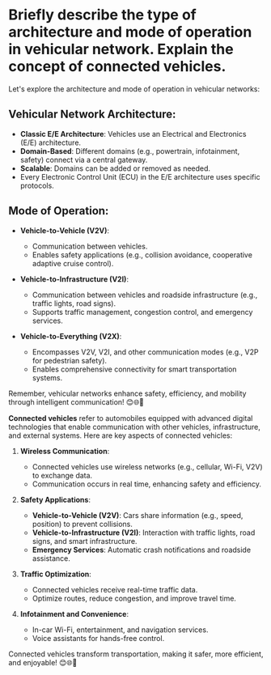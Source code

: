 # Briefly describe the type of architecture and mode of operation in vehicular network. Explain the concept of connected vehicles.
Let's explore the architecture and mode of operation in vehicular networks:

## Vehicular Network Architecture:
- **Classic E/E Architecture**: Vehicles use an Electrical and Electronics (E/E) architecture.
- **Domain-Based**: Different domains (e.g., powertrain, infotainment, safety) connect via a central gateway.
- **Scalable**: Domains can be added or removed as needed.
- Every Electronic Control Unit (ECU) in the E/E architecture uses specific protocols.

## Mode of Operation:
- **Vehicle-to-Vehicle (V2V)**:
  - Communication between vehicles.
  - Enables safety applications (e.g., collision avoidance, cooperative adaptive cruise control).

- **Vehicle-to-Infrastructure (V2I)**:
  - Communication between vehicles and roadside infrastructure (e.g., traffic lights, road signs).
  - Supports traffic management, congestion control, and emergency services.

- **Vehicle-to-Everything (V2X)**:
  - Encompasses V2V, V2I, and other communication modes (e.g., V2P for pedestrian safety).
  - Enables comprehensive connectivity for smart transportation systems.

Remember, vehicular networks enhance safety, efficiency, and mobility through intelligent communication! 😊🌐🚗


**Connected vehicles** refer to automobiles equipped with advanced digital technologies that enable communication with other vehicles, infrastructure, and external systems. Here are key aspects of connected vehicles:

1. **Wireless Communication**:
   - Connected vehicles use wireless networks (e.g., cellular, Wi-Fi, V2V) to exchange data.
   - Communication occurs in real time, enhancing safety and efficiency.

2. **Safety Applications**:
   - **Vehicle-to-Vehicle (V2V)**: Cars share information (e.g., speed, position) to prevent collisions.
   - **Vehicle-to-Infrastructure (V2I)**: Interaction with traffic lights, road signs, and smart infrastructure.
   - **Emergency Services**: Automatic crash notifications and roadside assistance.

3. **Traffic Optimization**:
   - Connected vehicles receive real-time traffic data.
   - Optimize routes, reduce congestion, and improve travel time.

4. **Infotainment and Convenience**:
   - In-car Wi-Fi, entertainment, and navigation services.
   - Voice assistants for hands-free control.

Connected vehicles transform transportation, making it safer, more efficient, and enjoyable! 😊🌐🚗

